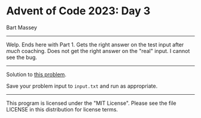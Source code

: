 # Advent of Code 2023: Day 3
Bart Massey

---

Welp. Ends here with Part 1. Gets the right answer on the
test input after *much* coaching. Does not get the right
answer on the "real" input. I cannot see the bug.

---

Solution to [this problem](https://adventofcode.com/2023/day/3).

Save your problem input to `input.txt` and run as appropriate.

---

This program is licensed under the "MIT License".
Please see the file LICENSE in this distribution
for license terms.

